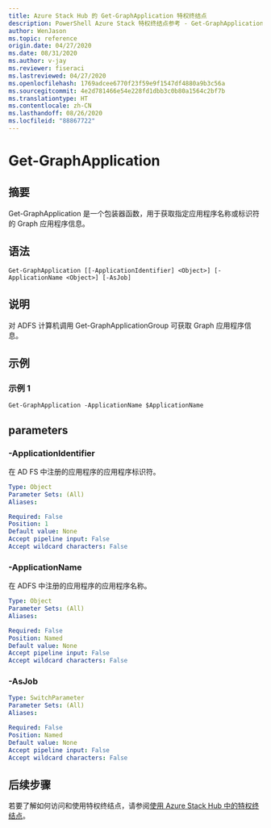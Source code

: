 ```yaml
---
title: Azure Stack Hub 的 Get-GraphApplication 特权终结点
description: PowerShell Azure Stack 特权终结点参考 - Get-GraphApplication
author: WenJason
ms.topic: reference
origin.date: 04/27/2020
ms.date: 08/31/2020
ms.author: v-jay
ms.reviewer: fiseraci
ms.lastreviewed: 04/27/2020
ms.openlocfilehash: 1769adcee6770f23f59e9f1547df4880a9b3c56a
ms.sourcegitcommit: 4e2d781466e54e228fd1dbb3c0b80a1564c2bf7b
ms.translationtype: HT
ms.contentlocale: zh-CN
ms.lasthandoff: 08/26/2020
ms.locfileid: "88867722"
---
```

# <a name="get-graphapplication"></a>Get-GraphApplication

## <a name="synopsis"></a>摘要
Get-GraphApplication 是一个包装器函数，用于获取指定应用程序名称或标识符的 Graph 应用程序信息。

## <a name="syntax"></a>语法

```
Get-GraphApplication [[-ApplicationIdentifier] <Object>] [-ApplicationName <Object>] [-AsJob]
```

## <a name="description"></a>说明
对 ADFS 计算机调用 Get-GraphApplicationGroup 可获取 Graph 应用程序信息。

## <a name="examples"></a>示例

### <a name="example-1"></a>示例 1
```
Get-GraphApplication -ApplicationName $ApplicationName
```

## <a name="parameters"></a>parameters

### <a name="-applicationidentifier"></a>-ApplicationIdentifier
在 AD FS 中注册的应用程序的应用程序标识符。

```yaml
Type: Object
Parameter Sets: (All)
Aliases:

Required: False
Position: 1
Default value: None
Accept pipeline input: False
Accept wildcard characters: False
```

### <a name="-applicationname"></a>-ApplicationName
在 ADFS 中注册的应用程序的应用程序名称。

```yaml
Type: Object
Parameter Sets: (All)
Aliases:

Required: False
Position: Named
Default value: None
Accept pipeline input: False
Accept wildcard characters: False
```

### <a name="-asjob"></a>-AsJob


```yaml
Type: SwitchParameter
Parameter Sets: (All)
Aliases:

Required: False
Position: Named
Default value: None
Accept pipeline input: False
Accept wildcard characters: False
```

## <a name="next-steps"></a>后续步骤

若要了解如何访问和使用特权终结点，请参阅[使用 Azure Stack Hub 中的特权终结点](../../operator/azure-stack-privileged-endpoint.md)。
